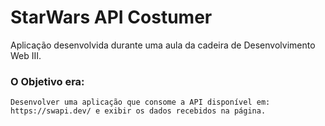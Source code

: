# StarWars API Costumer

Aplicação desenvolvida durante uma aula da cadeira de Desenvolvimento Web III.

### **O Objetivo era:** 

    Desenvolver uma aplicação que consome a API disponível em: https://swapi.dev/ e exibir os dados recebidos na página.